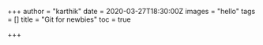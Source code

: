 +++
author = "karthik"
date = 2020-03-27T18:30:00Z
images = "hello"
tags = []
title = "Git for newbies"
toc = true

+++
